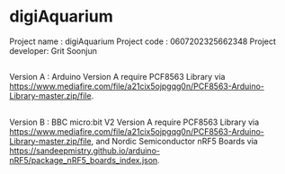 # digiAquarium
Project name : digiAquarium  Project code : 0607202325662348  Project developer: Grit Soonjun
##
Version A : Arduino
Version A require PCF8563 Library via https://www.mediafire.com/file/a21cix5ojpgqg0n/PCF8563-Arduino-Library-master.zip/file.
##
Version B : BBC micro:bit V2
Version A require PCF8563 Library via https://www.mediafire.com/file/a21cix5ojpgqg0n/PCF8563-Arduino-Library-master.zip/file, and Nordic Semiconductor nRF5 Boards via https://sandeepmistry.github.io/arduino-nRF5/package_nRF5_boards_index.json.
